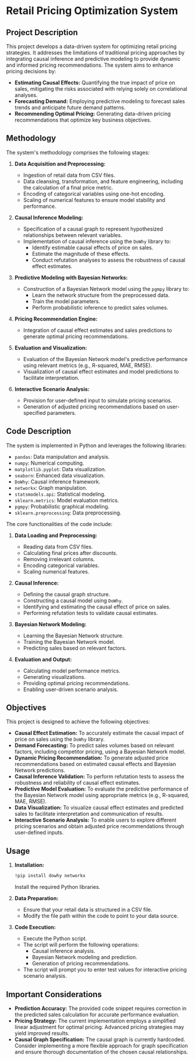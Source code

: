 # Retail Pricing Optimization System

## Project Description

This project develops a data-driven system for optimizing retail pricing strategies. It addresses the limitations of traditional pricing approaches by integrating causal inference and predictive modeling to provide dynamic and informed pricing recommendations. The system aims to enhance pricing decisions by:

* **Estimating Causal Effects:** Quantifying the true impact of price on sales, mitigating the risks associated with relying solely on correlational analyses.
* **Forecasting Demand:** Employing predictive modeling to forecast sales trends and anticipate future demand patterns.
* **Recommending Optimal Pricing:** Generating data-driven pricing recommendations that optimize key business objectives.

## Methodology

The system's methodology comprises the following stages:

1.  **Data Acquisition and Preprocessing:**
    * Ingestion of retail data from CSV files.
    * Data cleansing, transformation, and feature engineering, including the calculation of a final price metric.
    * Encoding of categorical variables using one-hot encoding.
    * Scaling of numerical features to ensure model stability and performance.

2.  **Causal Inference Modeling:**
    * Specification of a causal graph to represent hypothesized relationships between relevant variables.
    * Implementation of causal inference using the `DoWhy` library to:
        * Identify estimable causal effects of price on sales.
        * Estimate the magnitude of these effects.
        * Conduct refutation analyses to assess the robustness of causal effect estimates.

3.  **Predictive Modeling with Bayesian Networks:**
    * Construction of a Bayesian Network model using the `pgmpy` library to:
        * Learn the network structure from the preprocessed data.
        * Train the model parameters.
        * Perform probabilistic inference to predict sales volumes.

4.  **Pricing Recommendation Engine:**
    * Integration of causal effect estimates and sales predictions to generate optimal pricing recommendations.

5.  **Evaluation and Visualization:**
    * Evaluation of the Bayesian Network model's predictive performance using relevant metrics (e.g., R-squared, MAE, RMSE).
    * Visualization of causal effect estimates and model predictions to facilitate interpretation.

6.  **Interactive Scenario Analysis:**
    * Provision for user-defined input to simulate pricing scenarios.
    * Generation of adjusted pricing recommendations based on user-specified parameters.

## Code Description

The system is implemented in Python and leverages the following libraries:

* `pandas`: Data manipulation and analysis.
* `numpy`: Numerical computing.
* `matplotlib.pyplot`: Data visualization.
* `seaborn`: Enhanced data visualization.
* `DoWhy`: Causal inference framework.
* `networkx`: Graph manipulation.
* `statsmodels.api`: Statistical modeling.
* `sklearn.metrics`: Model evaluation metrics.
* `pgmpy`: Probabilistic graphical modeling.
* `sklearn.preprocessing`: Data preprocessing.

The core functionalities of the code include:

1.  **Data Loading and Preprocessing:**
    * Reading data from CSV files.
    * Calculating final prices after discounts.
    * Removing irrelevant columns.
    * Encoding categorical variables.
    * Scaling numerical features.

2.  **Causal Inference:**
    * Defining the causal graph structure.
    * Constructing a causal model using `DoWhy`.
    * Identifying and estimating the causal effect of price on sales.
    * Performing refutation tests to validate causal estimates.

3.  **Bayesian Network Modeling:**
    * Learning the Bayesian Network structure.
    * Training the Bayesian Network model.
    * Predicting sales based on relevant factors.

4.  **Evaluation and Output:**
    * Calculating model performance metrics.
    * Generating visualizations.
    * Providing optimal pricing recommendations.
    * Enabling user-driven scenario analysis.

## Objectives

This project is designed to achieve the following objectives:

* **Causal Effect Estimation:** To accurately estimate the causal impact of price on sales using the `DoWhy` library.
* **Demand Forecasting:** To predict sales volumes based on relevant factors, including competitor pricing, using a Bayesian Network model.
* **Dynamic Pricing Recommendation:** To generate adjusted price recommendations based on estimated causal effects and Bayesian Network predictions.
* **Causal Inference Validation:** To perform refutation tests to assess the robustness and reliability of causal effect estimates.
* **Predictive Model Evaluation:** To evaluate the predictive performance of the Bayesian Network model using appropriate metrics (e.g., R-squared, MAE, RMSE).
* **Data Visualization:** To visualize causal effect estimates and predicted sales to facilitate interpretation and communication of results.
* **Interactive Scenario Analysis:** To enable users to explore different pricing scenarios and obtain adjusted price recommendations through user-defined inputs.

## Usage

1.  **Installation:**

    ```bash
    !pip install dowhy networkx
    ```

    Install the required Python libraries.

2.  **Data Preparation:**

    * Ensure that your retail data is structured in a CSV file.
    * Modify the file path within the code to point to your data source.

3.  **Code Execution:**

    * Execute the Python script.
    * The script will perform the following operations:
        * Causal inference analysis.
        * Bayesian Network modeling and prediction.
        * Generation of pricing recommendations.
    * The script will prompt you to enter test values for interactive pricing scenario analysis.

## Important Considerations

* **Prediction Accuracy:** The provided code snippet requires correction in the predicted sales calculation for accurate performance evaluation.
* **Pricing Strategy:** The current implementation employs a simplified linear adjustment for optimal pricing. Advanced pricing strategies may yield improved results.
* **Causal Graph Specification:** The causal graph is currently hardcoded. Consider implementing a more flexible approach for graph specification and ensure thorough documentation of the chosen causal relationships.
